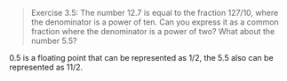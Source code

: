 > Exercise 3.5: The number 12.7 is equal to the fraction 127/10, where the denominator is a power of ten. Can you express it as a common fraction where the denominator is a power of two? What about the number 5.5?

0.5 is a floating point that can be represented as 1/2, the 5.5 also can be represented as 11/2.
